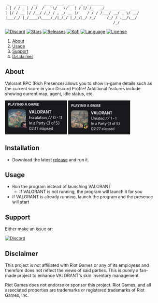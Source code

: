 ```
 _   _____   __   ____  ___  ___   _  ________                
| | / / _ | / /  / __ \/ _ \/ _ | / |/ /_  __/__________  ____
| |/ / __ |/ /__/ /_/ / , _/ __ |/    / / / /___/ __/ _ \/ __/
|___/_/ |_/____/\____/_/|_/_/ |_/_/|_/ /_/     /_/ / .__/\__/ 
                                                  /_/         
```
[![Discord][discord-shield]][discord-url]
[![Stars][stars-shield]][stars-url]
[![Releases][releases-shield]][releases-url]
[![Kofi][kofi-shield]][kofi-url]
[![Language][language-shield]][language-url]
[![License][license-shield]][license-url]

  <ol>  
    <li><a href="#about">About</li>
    <li><a href="#usage">Usage</a></li>
    <li><a href="#support">Support</a></li>
    <li><a href="#disclaimer">Disclaimer</a></li>
  </ol>
 
 
## About


 Valorant RPC (Rich Presence) allows you to show in-game details such as the current score in your Discord Profile! Additional features include showing current map, agent, idle status, etc.

 
 <a>
    <img src="assets/Demo1.png" alt="Demo" width="205" height="112">
    <img src="assets/Demo2.png" alt="Demo" width="205" height="112">

 </a>

 
 
## Installation

 - Download the latest [release](https://github.com/colinhartigan/valorant-rpc/releases/latest/download/valorant-rpc.exe) and run it.

 
 
## Usage

 - Run the program instead of launching VALORANT
     - If VALORANT is not running, the program will launch it for you
 - If VALORANT is already running, launch the program and the presence will start


 
## Support

 Either make an issue or:  

 [![Discord][discord-shield]][discord-url]
 
 
 
## Disclaimer 

 This project is not affiliated with Riot Games or any of its employees and therefore does not reflect the views of said parties. This is purely a fan-made project to     enhance VALORANT's skin inventory management.

 Riot Games does not endorse or sponsor this project. Riot Games, and all associated properties are trademarks or registered trademarks of Riot Games, Inc.
 
 
 
[discord-shield]: https://img.shields.io/discord/860288779558715402?color=7289da&label=Support&logo=discord&logoColor=7289da&style=for-the-badge
[discord-url]: https://discord.gg/uGuswsZwAT
[discord-banner]: https://discordapp.com/api/guilds/860288779558715402/widget.png?style=banner2
[license-shield]: https://img.shields.io/github/license/colinhartigan/valorant-rpc?style=for-the-badge
[license-url]: https://github.com/colinhartigan/valorant-rpc/blob/v3/LICENSE.txt

[stars-shield]: https://img.shields.io/github/stars/colinhartigan/valorant-rpc?logo=github&style=for-the-badge
[stars-url]: https://github.com/colinhartigan/valorant-rpc/stargazers

[releases-shield]: https://img.shields.io/github/downloads/colinhartigan/valorant-rpc/total?style=for-the-badge
[releases-url]: https://github.com/colinhartigan/valorant-rpc/releases

[language-shield]: https://img.shields.io/github/languages/top/colinhartigan/valorant-rpc?logo=python&logoColor=yellow&style=for-the-badge
[language-url]: https://www.python.org/

[kofi-shield]: https://img.shields.io/badge/Ko--fi-F16061?style=for-the-badge&logo=ko-fi&logoColor=white
[kofi-url]: https://ko-fi.com/colinh


